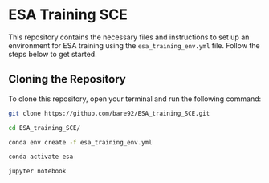 # ESA Training SCE

This repository contains the necessary files and instructions to set up an environment for ESA training using the `esa_training_env.yml` file. Follow the steps below to get started.

## Cloning the Repository

To clone this repository, open your terminal and run the following command:

```bash
git clone https://github.com/bare92/ESA_training_SCE.git

cd ESA_training_SCE/

conda env create -f esa_training_env.yml

conda activate esa

jupyter notebook
